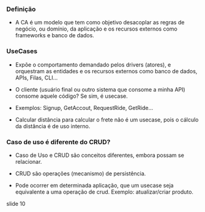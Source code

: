 ### Definição

- A CA é um modelo que tem como objetivo desacoplar as regras de negócio, ou domínio, da aplicação e os recursos externos como frameworks e banco de dados.

### UseCases

- Expõe o comportamento demandado pelos drivers (atores), e orquestram as entidades e os recursos externos como banco de dados, APIs, Filas, CLI...

- O cliente (usuário final ou outro sistema que consome a minha API) consome aquele código? Se sim, é usecase. 

- Exemplos: Signup, GetAccout, RequestRide, GetRide...

- Calcular distância para calcular o frete não é um usecase, pois o cálculo da distância é de uso interno.

### Caso de uso é diferente do CRUD? 

- Caso de Uso e CRUD são conceitos diferentes, embora possam se relacionar.

- CRUD são operações (mecanismo) de persistência. 

- Pode ocorrer em determinada aplicação, que um usecase seja equivalente a uma operação de crud. Exemplo: atualizar/criar produto.

slide 10
